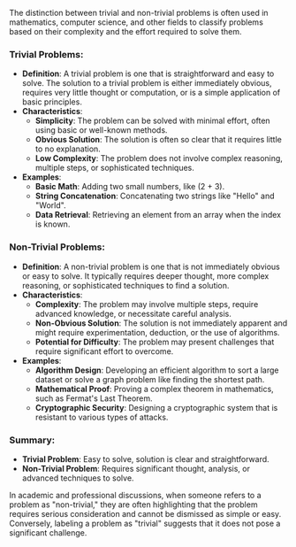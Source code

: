 The distinction between trivial and non-trivial problems is often used in mathematics, computer science, and other fields to classify problems based on their complexity and the effort required to solve them.

### Trivial Problems:
- **Definition**: A trivial problem is one that is straightforward and easy to solve. The solution to a trivial problem is either immediately obvious, requires very little thought or computation, or is a simple application of basic principles.
- **Characteristics**:
  - **Simplicity**: The problem can be solved with minimal effort, often using basic or well-known methods.
  - **Obvious Solution**: The solution is often so clear that it requires little to no explanation.
  - **Low Complexity**: The problem does not involve complex reasoning, multiple steps, or sophisticated techniques.
- **Examples**:
  - **Basic Math**: Adding two small numbers, like \(2 + 3\).
  - **String Concatenation**: Concatenating two strings like "Hello" and "World".
  - **Data Retrieval**: Retrieving an element from an array when the index is known.

### Non-Trivial Problems:
- **Definition**: A non-trivial problem is one that is not immediately obvious or easy to solve. It typically requires deeper thought, more complex reasoning, or sophisticated techniques to find a solution.
- **Characteristics**:
  - **Complexity**: The problem may involve multiple steps, require advanced knowledge, or necessitate careful analysis.
  - **Non-Obvious Solution**: The solution is not immediately apparent and might require experimentation, deduction, or the use of algorithms.
  - **Potential for Difficulty**: The problem may present challenges that require significant effort to overcome.
- **Examples**:
  - **Algorithm Design**: Developing an efficient algorithm to sort a large dataset or solve a graph problem like finding the shortest path.
  - **Mathematical Proof**: Proving a complex theorem in mathematics, such as Fermat's Last Theorem.
  - **Cryptographic Security**: Designing a cryptographic system that is resistant to various types of attacks.

### Summary:
- **Trivial Problem**: Easy to solve, solution is clear and straightforward.
- **Non-Trivial Problem**: Requires significant thought, analysis, or advanced techniques to solve.

In academic and professional discussions, when someone refers to a problem as "non-trivial," they are often highlighting that the problem requires serious consideration and cannot be dismissed as simple or easy. Conversely, labeling a problem as "trivial" suggests that it does not pose a significant challenge.
